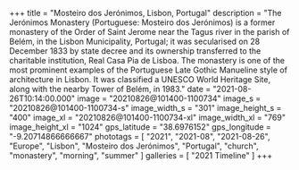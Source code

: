 +++
title = "Mosteiro dos Jerónimos, Lisbon, Portugal"
description = "The Jerónimos Monastery (Portuguese: Mosteiro dos Jerónimos) is a former monastery of the Order of Saint Jerome near the Tagus river in the parish of Belém, in the Lisbon Municipality, Portugal; it was secularised on 28 December 1833 by state decree and its ownership transferred to the charitable institution, Real Casa Pia de Lisboa. The monastery is one of the most prominent examples of the Portuguese Late Gothic Manueline style of architecture in Lisbon. It was classified a UNESCO World Heritage Site, along with the nearby Tower of Belém, in 1983."
date = "2021-08-26T10:14:00.000"
image = "20210826@101400-1100734"
image_s = "20210826@101400-1100734-s"
image_width_s = "301"
image_height_s = "400"
image_xl = "20210826@101400-1100734-xl"
image_width_xl = "769"
image_height_xl = "1024"
gps_latitude = "38.6976152"
gps_longitude = "-9.20714866666667"
phototags = [ "2021", "2021-08", "2021-08-26", "Europe", "Lisbon", "Mosteiro dos Jerónimos", "Portugal", "church", "monastery", "morning", "summer" ]
galleries = [ "2021 Timeline" ]
+++
